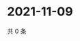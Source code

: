 # 2021-11-09

共 0 条

<!-- BEGIN WEIBO -->
<!-- 最后更新时间 Tue Nov 09 2021 16:00:57 GMT+0800 (China Standard Time) -->

<!-- END WEIBO -->
